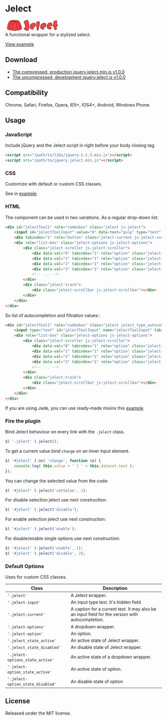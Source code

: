 # Jelect
![Jelect](app/images/jelect.png)<br>
A functional wrapper for a stylized select.

[View example](https://csssr.github.io/jelect/)

## Download
* [The compressed, production jquery.jelect.min.js v1.0.0](https://raw.githubusercontent.com/CSSSR/jelect/master/jquery.jelect.min.js)
* [The uncompressed, development jquery.jelect.js v1.0.0](https://raw.githubusercontent.com/CSSSR/jelect/master/jquery.jelect.js)


## Compatibility

Chrome, Safari, Firefox, Opera, IE9+, IOS4+, Android, Windows Phone.

## Usage

### JavaScript

Include jQuery and the Jelect script in right before your body closing tag.

```html
<script src="/path/to/libs/jquery-2.1.3.min.js"></script>
<script src="/path/to/jquery.jelect.min.js"></script>
```

### CSS

Customize with default or custom CSS classes.

See in [example](https://github.com/CSSSR/jelect/tree/master/src/stylus/jelect.styl).

### HTML

The component can be used in two variations. As a regular drop-down list:

```html
<div id="jelectTool1" role="combobox" class="jelect js-jelect">
	<input id="jelectToolInput" value="0" data-text="gulp" type="text" class="jelect-input js-jelect-input">
	<div tabindex="1" role="button" class="jelect-current js-jelect-current">gulp</div>
	<div role="list-box" class="jelect-options js-jelect-options">
		<div class="jelect-scroller js-jelect-scroller">
			<div data-val="0" tabindex="1" role="option" class="jelect-option js-jelect-option jelect-option_state_active"><div class='jelect-option__value js-jelect-option-value'>gulp</div></div>
			<div data-val="1" tabindex="1" role="option" class="jelect-option js-jelect-option"><div class='jelect-option__value js-jelect-option-value'>browser-sync</div></div>
			<div data-val="2" tabindex="1" role="option" class="jelect-option js-jelect-option"><div class='jelect-option__value js-jelect-option-value'>del</div></div>
			<div data-val="3" tabindex="1" role="option" class="jelect-option js-jelect-option"><div class='jelect-option__value js-jelect-option-value'>gulp-autoprefixer</div></div>
			<!-- ... -->
		</div>
		<div class="jelect-track">
			<div class="jelect-scrollbar js-jelect-scrollbar"></div>
		</div>
	</div>
</div>
```

So list of autocompletion and filtration values::

```html
<div id="jelectTool1" role="combobox" class="jelect jelect_type_autocomplete js-jelect">
	<input type="text" id="jelectToolInput" name="jelectToolInput" tabindex="1" class="jelect-current js-jelect-current" value="0"/>
	<div role="list-box" class="jelect-options js-jelect-options">
		<div class="jelect-scroller js-jelect-scroller">
			<div data-val="0" tabindex="1" role="option" class="jelect-option js-jelect-option jelect-option_state_active"><div class='jelect-option__value js-jelect-option-value'>gulp</div></div>
			<div data-val="1" tabindex="1" role="option" class="jelect-option js-jelect-option"><div class='jelect-option__value js-jelect-option-value'>browser-sync</div></div>
			<div data-val="2" tabindex="1" role="option" class="jelect-option js-jelect-option"><div class='jelect-option__value js-jelect-option-value'>del</div></div>
			<div data-val="3" tabindex="1" role="option" class="jelect-option js-jelect-option"><div class='jelect-option__value js-jelect-option-value'>gulp-autoprefixer</div></div>
			<!-- ... -->
		</div>
		<div class="jelect-track">
			<div class="jelect-scrollbar js-jelect-scrollbar"></div>
		</div>
	</div>
</div>
```

If you are using Jade, you can use ready-made mixins this [example](https://github.com/CSSSR/jelect/blob/v1.x.x/app/templates/blocks/main.jade)

### Fire the plugin

Bind Jelect behaviour on every link with the `.jelect` class.

```javascript
$( '.jelect' ).jelect();
```

To get a current value bind `change` on an inner input element.

```javascript
$( '#jelect' ).on( 'change', function (e) {
    console.log( this.value + ' | ' + this.dataset.text );
});
```

You can change the selected value from the code:

```javascript
$( '#jelect' ).jelect('setValue', 1);
```

For disable selection jelect use next construction:

```javascript
$( '#jelect' ).jelect('disable');
```

For enable selection jelect use next construction:

```javascript
$( '#jelect' ).jelect('enable');
```

For disable/enable single options use next construction:

```javascript
$( '#jelect' ).jelect('enable', 1);
$( '#jelect' ).jelect('disable', 2);
```

### Default Options

Uses for custom CSS classes.

Class | Description
--- | ---
`'.jelect'` | A Jelect wrapper.
`'.jelect-input'` | An input type text. It's hidden field
`'.jelect-current'` | A caption for a current text. It may also be an input field for the version with autocompletion.
`'.jelect-options'` | A dropdown wrapper.
`'.jelect-option'` | An option.
`'.jelect_state_active'` | An active state of Jelect wrapper.
`'.jelect_state_disabled'` | An disable state of Jelect wrapper.
`'.jelect-options_state_active'` | An active state of a dropdown wrapper.
`'.jelect-option_state_active'` | An active state of option.
`'.jelect-option_state_disabled'` | An disable state of option

## License

Released under the MIT license.
